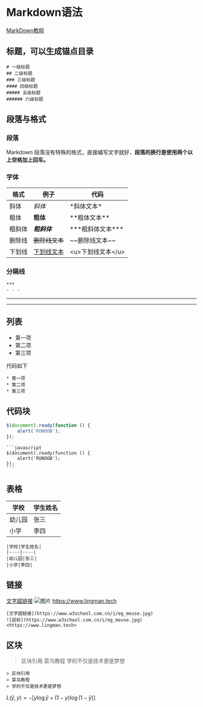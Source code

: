 # Markdown语法

[MarkDown教程](https://www.runoob.com/markdown/md-tutorial.html)

## 标题，可以生成锚点目录

```
# 一级标题
## 二级标题
### 三级标题
#### 四级标题
##### 五级标题
###### 六级标题
```

## 段落与格式

### 段落

Markdown 段落没有特殊的格式，直接编写文字就好，**段落的换行是使用两个以上空格加上回车。**

### 字体

|格式| 例子 | 代码|
|--|--|--|
|斜体|*斜体*|\*斜体文本\*|
|粗体|**粗体**|\*\*粗体文本\*\*|
|粗斜体|***粗斜体***|\*\*\*粗斜体文本\*\*\*|
|删除线|~~删除线文本~~|\~\~删除线文本\~\~|
|下划线|<u>下划线文本</u>|\<u>下划线文本<\/u>|

### 分隔线

```txt
***
- - -
```

***
- - -

## 列表

* 第一项
* 第二项
* 第三项

代码如下

```
* 第一项
* 第二项
* 第三项
```

## 代码块

```javascript
$(document).ready(function () {
    alert('RUNOOB');
});
```

````
```javascript
$(document).ready(function () {
    alert('RUNOOB');
});
```
````

## 表格

|学校|学生姓名|
|----|----|
|幼儿园|张三|
|小学|李四|

```
|学校|学生姓名|
|----|----|
|幼儿园|张三|
|小学|李四|
```

## 链接

[文字超链接](https://www.w3school.com.cn/i/eg_mouse.jpg)
![图片](https://www.w3school.com.cn/i/eg_mouse.jpg)
<https://www.lingman.tech>

```
[文字超链接](https://www.w3school.com.cn/i/eg_mouse.jpg)
![鼠标](https://www.w3school.com.cn/i/eg_mouse.jpg)
<https://www.lingman.tech>
```

## 区块

> 区块引用
> 菜鸟教程
> 学的不仅是技术更是梦想

```
> 区块引用
> 菜鸟教程
> 学的不仅是技术更是梦想
```

$L(\hat{y},y)=-[y\log\hat{y}+(1-y)\log(1-\hat{y})]$
